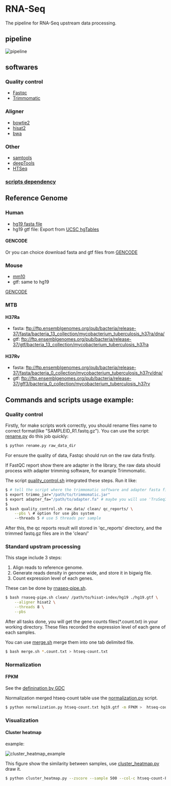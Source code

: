 RNA-Seq
=======

The pipeline for RNA-Seq upstream data processing.

## pipeline
![pipeline](./images/pipeline.png)

## softwares

### Quality control

* [Fastqc](https://www.bioinformatics.babraham.ac.uk/projects/fastqc/)
* [Trimmomatic](http://www.usadellab.org/cms/?page=trimmomatic)

### Aligner

* [bowtie2](http://bowtie-bio.sourceforge.net/bowtie2/index.shtml)
* [hisat2](https://ccb.jhu.edu/software/hisat2/index.shtml)
* [bwa](http://bio-bwa.sourceforge.net/)

### Other

* [samtools](http://samtools.sourceforge.net/)
* [deepTools](https://deeptools.readthedocs.io/en/latest/)
* [HTSeq](https://htseq.readthedocs.io/en/release_0.9.1/overview.html)

### [scripts dependency](./scripts/README.md)

## Reference Genome

### Human
* [hg19 fasta file](http://hgdownload.cse.ucsc.edu/goldenpath/hg19/chromosomes/)
* hg19 gtf file: Export from [UCSC hgTables](http://genome.ucsc.edu/cgi-bin/hgTables)
#### GENCODE
Or you can choice download fasta and gtf files from [GENCODE](https://www.gencodegenes.org/releases/current.html)

### Mouse
* [mm10](http://hgdownload.cse.ucsc.edu/goldenPath/mm10/bigZips/)
* gtf: same to hg19

[GENCODE](https://www.gencodegenes.org/mouse_releases/current.html)

### MTB

#### H37Ra
* fasta: 
ftp://ftp.ensemblgenomes.org/pub/bacteria/release-37/fasta/bacteria_13_collection/mycobacterium_tuberculosis_h37ra/dna/
* gtf: 
ftp://ftp.ensemblgenomes.org/pub/bacteria/release-37/gtf/bacteria_13_collection/mycobacterium_tuberculosis_h37ra

#### H37Rv
* fasta: 
ftp://ftp.ensemblgenomes.org/pub/bacteria/release-37/fasta/bacteria_0_collection/mycobacterium_tuberculosis_h37rv/dna/
* gtf: 
ftp://ftp.ensemblgenomes.org/pub/bacteria/release-37/gff3/bacteria_0_collection/mycobacterium_tuberculosis_h37rv

## Commands and scripts usage example:

### Quality control

Firstly, for make scripts work correctly, you should rename files name to correct format(like "SAMPLEID_R1.fastq.gz"). You can use the script: [rename.py](./scripts/rename.py) do this job quickly:

```bash
$ python rename.py raw_data_dir
```

For ensure the quality of data, Fastqc should run on the raw data firstly.

If FastQC report show there are adapter in the library, the raw data should process with adapter trimming software, for example Trimmomatic.

The script [quality_control.sh](./scripts/quality_control.sh) integrated these steps. Run it like:

```bash
$ # tell the script where the trimmomatic software and adapter fasta file are
$ export trimmo_jar="/path/to/trimmomatic.jar"
$ export adapter_fa="/path/to/adapter.fa" # maybe you will use 'TruSeq3-PE-2.fa' in the trimmomatic directory
$ 
$ bash quality_control.sh raw_data/ clean/ qc_reports/ \
    --pbs \ # option for use pbs system
    --threads 5 # use 5 threads per sample
```

After this, the qc reports result will stored in 'qc_reports' directory, and the trimmed fastq.gz files are in the 'clean/'

### Standard upstram processing

This stage include 3 steps:
1. Align reads to reference genome.
2. Generate reads density in genome wide, and store it in bigwig file.
3. Count expression level of each genes.

These can be done by [rnaseq-pipe.sh](./scripts/rnaseq-pipe.sh).

```bash
$ bash rnaseq-pipe.sh clean/ /path/to/hisat-index/hg19 ./hg19.gtf \
    --aligner hisat2 \
    --threads 8 \
    --pbs

```

After all tasks done, you will get the gene counts files(*.count.txt) in your working directory.
These files recorded the expression level of each gene of each samples.

You can use [merge.sh](./scripts/merge.sh) merge them into one tab delimited file.

```bash
$ bash merge.sh *.count.txt > htseq-count.txt
```

### Normalization

#### FPKM

See the [definination by GDC](https://docs.gdc.cancer.gov/Data/Bioinformatics_Pipelines/Expression_mRNA_Pipeline/#mrna-expression-normalization)

Normalization merged htseq-count table use the [normalization.py](./scripts/normalization.py) script.

```bash
$ python normalization.py htseq-count.txt hg19.gtf -m FPKM >  htseq-count-FPKM.txt
```

### Visualization

#### Cluster heatmap

example:

![cluster_heatmap_example](./images/cluster_heatmap.png)

This figure show the similarity between samples, use [cluster_heatmap.py](./scripts/plot/cluster_heatmap.py) draw it.

```bash
$ python cluster_heatmap.py --zscore --sample 500 --col-c htseq-count-FPKM.txt cluster_heatmap.png
```
